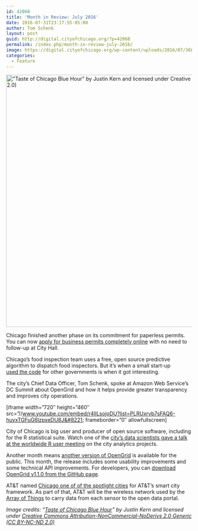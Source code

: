 ```yaml
---
id: 42068
title: 'Month in Review: July 2016'
date: 2016-07-31T23:17:55-05:00
author: Tom Schenk
layout: post
guid: http://digital.cityofchicago.org/?p=42068
permalink: /index.php/month-in-review-july-2016/
image: https://digital.cityofchicago.org/wp-content/uploads/2016/07/3680993453_b3724f9b96_b.jpg
categories:
  - Feature
---
```

<img loading="lazy" class="aligncenter size-large wp-image-42071" src="http://digital.cityofchicago.org/wp-content/uploads/2016/07/3680993453_b3724f9b96_b-1024x683.jpg" alt="&quot;Taste of Chicago Blue Hour&quot; by Justin Kern and licensed under Creative Commons Attribution-NonCommercial-NoDerivs 2.0 Generic (CC BY-NC-ND 2.0)" width="1024" height="683" srcset="https://digital.cityofchicago.org/wp-content/uploads/2016/07/3680993453_b3724f9b96_b.jpg 1024w, https://digital.cityofchicago.org/wp-content/uploads/2016/07/3680993453_b3724f9b96_b-300x200.jpg 300w, https://digital.cityofchicago.org/wp-content/uploads/2016/07/3680993453_b3724f9b96_b-768x512.jpg 768w" sizes="(max-width: 1024px) 100vw, 1024px" />

Chicago finished another phase on its commitment for paperless permits. You can now [apply for business permits completely online](http://www.chicagotribune.com/bluesky/originals/ct-chicago-business-license-application-online-bsi-20160701-story.html) with no need to follow-up at City Hall.

Chicago&#8217;s food inspection team uses a free, open source predictive algorithm to dispatch food inspectors. But it&#8217;s when a small start-up [used the code](http://datasmart.ash.harvard.edu/news/article/municipal-analytics-the-startup-way-873) for other governments is when it got interesting.

The city&#8217;s Chief Data Officer, Tom Schenk, spoke at Amazon Web Service&#8217;s DC Summit about OpenGrid and how it helps provide greater transparency and improves city operations.

[iframe width=&#8221;720&#8243; height=&#8221;460&#8243; src=&#8221;//www.youtube.com/embed/r4lILsojoDU?list=PLRUxrvb7sFAQ6-huyxTGFuG6lzpxeDU8J&#8221; frameborder=&#8221;0&#8243; allowfullscreen]

City of Chicago is big user and producer of open source software, including for the R statistical suite. Watch one of the [city&#8217;s data scientists gave a talk at the worldwide R user meeting](http://digital.cityofchicago.org/index.php/city-of-chicago-user-2016/) on the city analytics projects.

Another month means [another version of OpenGrid](http://digital.cityofchicago.org/index.php/now-available-opengrid-v1-1-0/) is available for the public. This month, the release includes some usability improvements and some technical API improvements. For developers, you can [download OpenGrid v1.1.0 from the GitHub page](https://github.com/Chicago/opengrid/releases/tag/v1.1.0).

AT&T named [Chicago one of of the spotlight cities](http://about.att.com/story/launches_smart_cities_framework.html) for AT&T&#8217;s smart city framework. As part of that, AT&T will be the wireless network used by the [Array of Things](http://arrayofthings.github.io/) to carry data from each sensor to the open data portal.

_Image credits: &#8220;[Taste of Chicago Blue Hour](https://www.flickr.com/photos/justinwkern/3680993453/)&#8221; by Justin Kern and licensed under [Creative Commons Attribution-NonCommercial-NoDerivs 2.0 Generic (CC BY-NC-ND 2.0)](https://creativecommons.org/licenses/by-nc-nd/2.0/)_